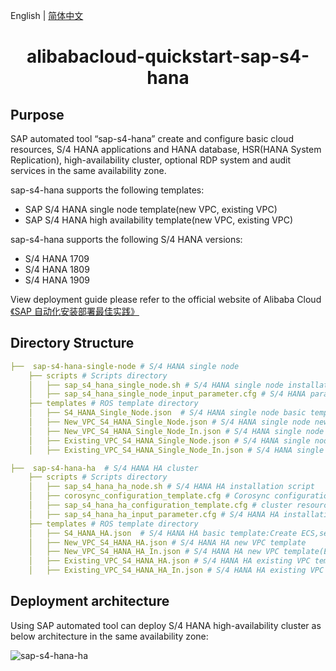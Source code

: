 English | [简体中文](README-CN.md)

<h1 align="center">alibabacloud-quickstart-sap-s4-hana</h1>

## Purpose

SAP automated tool “sap-s4-hana” create and configure basic cloud resources, S/4 HANA applications and HANA database, HSR(HANA System Replication), high-availability cluster,  optional RDP system and audit services in the same availability zone.


sap-s4-hana supports the following templates:

+ SAP S/4 HANA single node template(new VPC, existing VPC)
+ SAP S/4 HANA high availability template(new VPC, existing VPC)

sap-s4-hana supports the following S/4 HANA versions:
+ S/4 HANA 1709
+ S/4 HANA 1809
+ S/4 HANA 1909

View deployment guide please refer to the official website of Alibaba Cloud[《SAP 自动化安装部署最佳实践》](https://www.aliyun.com/acts/best-practice/preview?id=1934811)

## Directory Structure

```yaml
├──  sap-s4-hana-single-node # S/4 HANA single node
    ├── scripts # Scripts directory
    │   ├── sap_s4_hana_single_node.sh # S/4 HANA single node installation
    │   ├── sap_s4_hana_single_node_input_parameter.cfg # S/4 HANA parameter file
    ├── templates # ROS template directory
    │   ├── S4_HANA_Single_Node.json  # S/4 HANA single node basic template:Create ECS,security groups,RAM,etc cloud resources
    │   ├── New_VPC_S4_HANA_Single_Node.json # S/4 HANA single node new VPC template
    │   ├── New_VPC_S4_HANA_Single_Node_In.json # S/4 HANA single node new VPC template(English version)
    │   ├── Existing_VPC_S4_HANA_Single_Node.json # S/4 HANA single node existing VPC template
    │   ├── Existing_VPC_S4_HANA_Single_Node_In.json # S/4 HANA single node existing VPC template(English version)

├──  sap-s4-hana-ha  # S/4 HANA HA cluster
    ├── scripts # Scripts directory
    │   ├── sap_s4_hana_ha_node.sh # S/4 HANA HA installation script
    │   ├── corosync_configuration_template.cfg # Corosync configuration file
    │   ├── sap_s4_hana_ha_configuration_template.cfg # cluster resource configuration file
    │   ├── sap_s4_hana_ha_input_parameter.cfg # S/4 HANA HA installation parameter file
    ├── templates # ROS template directory
    │   ├── S4_HANA_HA.json  # S/4 HANA HA basic template:Create ECS,security groups,ENI,RAM,etc cloud resources
    │   ├── New_VPC_S4_HANA_HA.json # S/4 HANA HA new VPC template
    │   ├── New_VPC_S4_HANA_HA_In.json # S/4 HANA HA new VPC template(English version)
    │   ├── Existing_VPC_S4_HANA_HA.json # S/4 HANA HA existing VPC template
    │   ├── Existing_VPC_S4_HANA_HA_In.json # S/4 HANA HA existing VPC template(English version)
```

## Deployment architecture

Using SAP automated tool can deploy S/4 HANA high-availability cluster as below architecture in the same availability zone:

![sap-s4-hana-ha](https://img.alicdn.com/tfs/TB1E9b0lQ9l0K4jSZFKXXXFjpXa-1643-1826.png)
